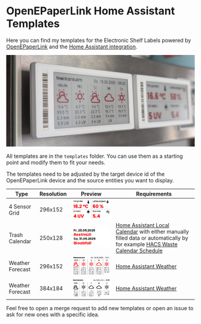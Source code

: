 # OpenEPaperLink Home Assistant Templates
Here you can find my templates for the Electronic Shelf Labels powered by [OpenEPaperLink](https://openepaperlink.org/) and the [Home Assistant integration](https://github.com/OpenEPaperLink/Home_Assistant_Integration/blob/main/docs/drawcustom/supported_types.md#download-image).

![showcase.jpg](./preview/showcase.jpg)

All templates are in the `templates` folder. You can use them as a starting point and modify them to fit your needs.

The templates need to be adjusted by the target device id of the OpenEPaperLink device and the source entities you want to display.

| Type             | Resolution | Preview                                                                 | Requirements                                                                                                                                                                                                                                           |
|------------------|------------|-------------------------------------------------------------------------|--------------------------------------------------------------------------------------------------------------------------------------------------------------------------------------------------------------------------------------------------------|
| 4 Sensor Grid    | 296x152    | ![4_sensor_grid_296x152.jpg](./preview/4_sensor_grid_296x152.jpg)       |                                                                                                                                                                                                                                                        |
| Trash Calendar   | 250x128    | ![trash_calendar_250x128.jpg](./preview/trash_calendar_250x128.jpg)     | [Home Assistant Local Calendar](https://www.home-assistant.io/integrations/local_calendar/) with either manually filled data or automatically by for example [HACS Waste Calendar Schedule](https://github.com/mampfes/hacs_waste_collection_schedule) |
| Weather Forecast | 296x152    | ![weahter_forecast_296x152.jpg](./preview/weahter_forecast_296x152.jpg) | [Home Assistant Weather](https://www.home-assistant.io/integrations/weather/])                                                                                                                                                                         |
| Weather Forecast | 384x184    | ![weahter_forecast_384x184.jpg](./preview/weahter_forecast_384x184.jpg) | [Home Assistant Weather](https://www.home-assistant.io/integrations/weather/])                                                                                                                                                                         |

Feel free to open a merge request to add new templates or open an issue to ask for new ones with a specific idea.